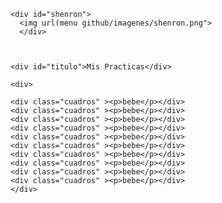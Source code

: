 <html>
  <head>
    <meta charset="utf-8">
    <meta lang="es">
    <meta name="EDU">
    <title>Actividades</title>
    <link rel="stylesheet" href="estils.css">
  </head>
  <body>

    <div id="shenron">
      <img url(menu github/imagenes/shenron.png">
      </div>



    <div id="titulo">Mis Practicas</div>

    <div>

    <div class="cuadros" ><p>bebe</p></div>
    <div class="cuadros" ><p>bebe</p></div>
    <div class="cuadros" ><p>bebe</p></div>
    <div class="cuadros" ><p>bebe</p></div>
    <div class="cuadros" ><p>bebe</p></div>
    <div class="cuadros" ><p>bebe</p></div>
    <div class="cuadros" ><p>bebe</p></div>
    <div class="cuadros" ><p>bebe</p></div>
    <div class="cuadros" ><p>bebe</p></div>
    <div class="cuadros" ><p>bebe</p></div>
    </div>






 <div id="nube">
   <a><img url("menu github/imagenes/nube.gif"></a>

 </div>



  </body>

  </html>
